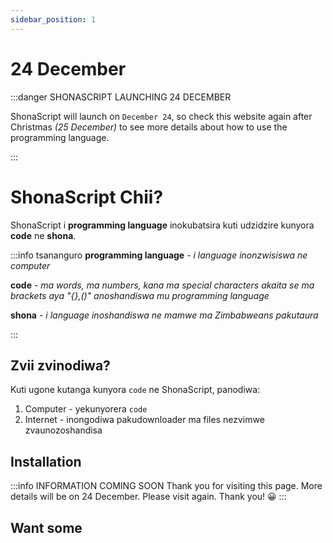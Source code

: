 ```yaml
---
sidebar_position: 1
---
```


# 24 December

:::danger SHONASCRIPT LAUNCHING 24 DECEMBER

ShonaScript will launch on `December 24`, so check this website again after Christmas _(25 December)_ to see more details about how to use the programming language.

:::

# ShonaScript Chii?

ShonaScript i **programming language** inokubatsira kuti udzidzire kunyora **code** ne **shona**.

:::info tsananguro
 **programming language** - _i language inonzwisiswa ne computer_

 **code** - _ma words, ma numbers, kana ma special characters akaita se ma brackets aya "{},()" anoshandiswa mu programming language_

 **shona** - _i language inoshandiswa ne mamwe ma Zimbabweans pakutaura_

:::



## Zvii zvinodiwa?

Kuti ugone kutanga kunyora `code` ne ShonaScript, panodiwa: 
1. Computer - yekunyorera `code`
2. Internet - inongodiwa pakudownloader ma files nezvimwe zvaunozoshandisa

## Installation

:::info INFORMATION COMING SOON
Thank you for visiting this page. More details will be on 24 December. Please visit again. Thank you! 😀
:::

## Want some
